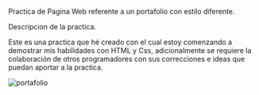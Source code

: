 Practica de Pagina Web referente a un portafolio con estilo diferente.

Descripcion de la practica.

Este es una practica que hé creado con el cual estoy comenzando a demostrar mis habilidades con HTML y Css, adicionalmente se requiere la colaboración de otros programadores con sus correcciones e ideas que puedan aportar a la practica.

![portafolio](https://user-images.githubusercontent.com/39774884/65378743-0c833100-dc8b-11e9-9de7-09f6bafc2165.png)
